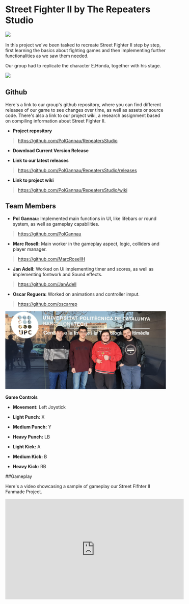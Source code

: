 # Street Fighter II by The Repeaters Studio

![](https://cdn.discordapp.com/attachments/556547182443102260/587359316542095367/RepeatersStudiolittle.png)

In this project we've been tasked to recreate Street Fighter II step by step, first learning the basics about fighting games and then implementing further functionalities as we saw them needed.
 
Our group had to replicate the character E.Honda, together with his stage.

![](https://cdn.discordapp.com/attachments/556547182443102260/587354689960673281/unknown.png)

## Github
 
Here's a link to our group's github repository, where you can find different releases of our game to see changes over time, as well as assets or source code. There's also a link to our project wiki, a research assignment based on compiling information about Street Fighter II.
 
 * **Project repository**
 ><https://github.com/PolGannau/RepeatersStudio>
 
 * **Download Current Version Release**
 
 ><link>
 
 * **Link to our latest releases**
 ><https://github.com/PolGannau/RepeatersStudio/releases>
 
 * **Link to project wiki**
 ><https://github.com/PolGannau/RepeatersStudio/wiki>
 
 
## Team Members

* **Pol Gannau:** Implemented main functions in UI, like lifebars or round system, as well as gameplay capabilities.
> <https://github.com/PolGannau>

* **Marc Rosell:** Main worker in the gameplay aspect, logic, colliders and player manager.
> <https://github.com/MarcRosellH>

* **Jan Adell:** Worked on Ui implementing timer and scores, as well as implementing fontwork and Sound effects.
> <https://github.com/JanAdell>

* **Oscar Reguera:** Worked on animations and controller imput. 
> <https://github.com/oscarrep>

![](https://raw.githubusercontent.com/PolGannau/RepeatersStudio/master/Wiki%20Documents/Team%20Photo.jpeg)


 **Game Controls**

* **Movement:** Left Joystick

* **Light Punch:** X

* **Medium Punch:** Y

* **Heavy Punch:** LB

* **Light Kick:** A

* **Medium Kick:** B

* **Heavy Kick:** RB

##Gameplay
  
Here's a video showcasing a sample of gameplay our Street Fifhter II Fanmade Project.

<iframe width="560" height="315" src="https://www.youtube.com/embed/osWXkOtHFQ0" frameborder="0" allow="accelerometer; autoplay; encrypted-media; gyroscope; picture-in-picture" allowfullscreen></iframe>

 
